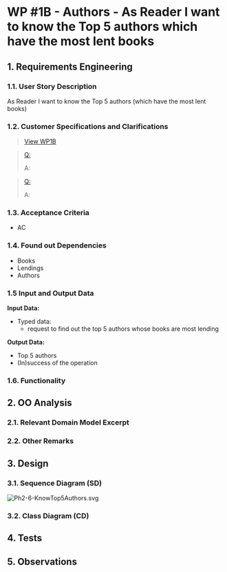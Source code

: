 # WP #1B - Authors - As Reader I want to know the Top 5 authors which have the most lent books

## 1. Requirements Engineering
### 1.1. User Story Description

As Reader I want to know the Top 5 authors (which have the most lent books)
### 1.2. Customer Specifications and Clarifications

>[View WP1B](..%2FWP1B-Authors.md)

>[Q:  ]()
>
>A: 

>[Q:]()
>
>A: 


### 1.3. Acceptance Criteria
- AC

### 1.4. Found out Dependencies
- Books 
- Lendings
- Authors
### 1.5 Input and Output Data

**Input Data:**

* Typed data:
   - request to find out the top 5 authors whose books are most lending

**Output Data:**

* Top 5 authors 
* (In)success of the operation


### 1.6. Functionality
## 2. OO Analysis
### 2.1. Relevant Domain Model Excerpt
### 2.2. Other Remarks
## 3. Design
### 3.1. Sequence Diagram (SD)
![Ph2-6-KnowTop5Authors.svg](Ph2-6-KnowTop5Authors.svg)
### 3.2. Class Diagram (CD)
## 4. Tests
## 5. Observations
